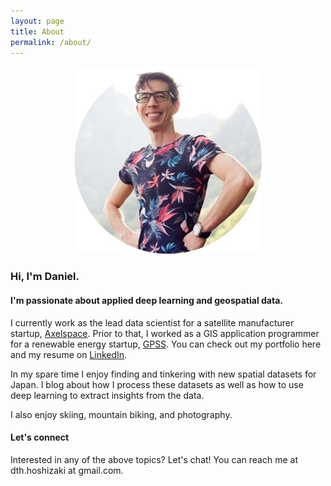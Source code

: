 ```yaml
---
layout: page
title: About
permalink: /about/
---
```


<p align="center">
  <img width="300" src="/assets/images/self-portrait.jpg" />
</p>

### Hi, I'm Daniel.
#### I'm passionate about applied deep learning and geospatial data.
 
I currently work as the lead data scientist for a satellite manufacturer startup, [Axelspace](https://www.axelspace.com/).
Prior to that, I worked as a GIS application programmer for a renewable energy startup, [GPSS](https://gpssgroup.jp/). You can check out my portfolio here and my resume on [LinkedIn](https://www.linkedin.com/in/daniel-hoshizaki-25b3a659/).
 
In my spare time I enjoy finding and tinkering with new spatial datasets for Japan. I blog about how I process these datasets as well as how to use deep learning to extract insights from the data.
 
I also enjoy skiing, mountain biking, and photography.
 
#### Let's connect
Interested in any of the above topics? Let's chat! You can reach me at dth.hoshizaki at gmail.com.